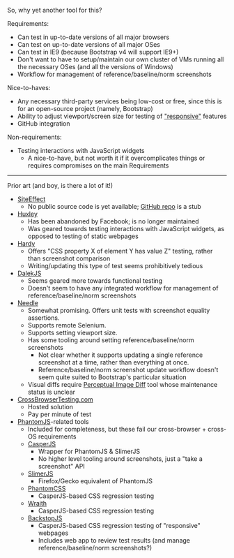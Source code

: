 So, why yet another tool for this?

Requirements:
* Can test in up-to-date versions of all major browsers
* Can test on up-to-date versions of all major OSes
* Can test in IE9 (because Bootstrap v4 will support IE9+)
* Don't want to have to setup/maintain our own cluster of VMs running all the necessary OSes (and all the versions of Windows)
* Workflow for management of reference/baseline/norm screenshots

Nice-to-haves:
* Any necessary third-party services being low-cost or free, since this is for an open-source project (namely, Bootstrap)
* Ability to adjust viewport/screen size for testing of ["responsive"](http://en.wikipedia.org/wiki/Responsive_web_design) features
* GitHub integration

Non-requirements:
* Testing interactions with JavaScript widgets
  * A nice-to-have, but not worth it if it overcomplicates things or requires compromises on the main Requirements

---

Prior art (and boy, is there a lot of it!)

* [SiteEffect](http://siteeffect.io/)
  * No public source code is yet available; [GitHub repo](https://github.com/ti2m/siteeffect) is a stub
* [Huxley](https://github.com/facebookarchive/huxley)
  * Has been abandoned by Facebook; is no longer maintained
  * Was geared towards testing interactions with JavaScript widgets, as opposed to testing of static webpages
* [Hardy](http://hardy.io)
  * Offers "CSS property X of element Y has value Z" testing, rather than screenshot comparison
  * Writing/updating this type of test seems prohibitively tedious
* [DalekJS](http://dalekjs.com)
  * Seems geared more towards functional testing
  * Doesn't seem to have any integrated workflow for management of reference/baseline/norm screenshots
* [Needle](https://github.com/bfirsh/needle)
  * Somewhat promising. Offers unit tests with screenshot equality assertions.
  * Supports remote Selenium.
  * Supports setting viewport size.
  * Has some tooling around setting reference/baseline/norm screenshots
    * Not clear whether it supports updating a single reference screenshot at a time, rather than everything at once.
    * Reference/baseline/norm screenshot update workflow doesn't seem quite suited to Bootstrap's particular situation
  * Visual diffs require [Perceptual Image Diff](http://sourceforge.net/p/pdiff/code/HEAD/tree/) tool whose maintenance status is unclear
* [CrossBrowserTesting.com](http://crossbrowsertesting.com)
  * Hosted solution
  * Pay per minute of test
* [PhantomJS](http://phantomjs.org)-related tools
  * Included for completeness, but these fail our cross-browser + cross-OS requirements
  * [CasperJS](http://casperjs.org)
    * Wrapper for PhantomJS & SlimerJS
    * No higher level tooling around screenshots, just a "take a screenshot" API
  * [SlimerJS](http://slimerjs.org)
    * Firefox/Gecko equivalent of PhantomJS
  * [PhantomCSS](https://github.com/Huddle/PhantomCSS)
    * CasperJS-based CSS regression testing
  * [Wraith](https://github.com/bbc-news/wraith)
    * CasperJS-based CSS regression testing
  * [BackstopJS](http://garris.github.io/BackstopJS/)
    * CasperJS-based CSS regression testing of "responsive" webpages
    * Includes web app to review test results (and manage reference/baseline/norm screenshots?) 
